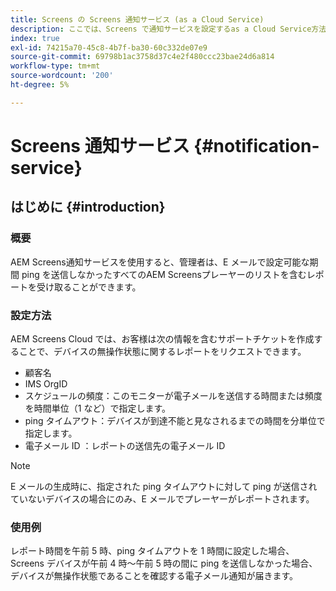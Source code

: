 ```yaml
---
title: Screens の Screens 通知サービス (as a Cloud Service)
description: ここでは、Screens で通知サービスを設定するas a Cloud Service方法について説明します。
index: true
exl-id: 74215a70-45c8-4b7f-ba30-60c332de07e9
source-git-commit: 69798b1ac3758d37c4e2f480ccc23bae24d6a814
workflow-type: tm+mt
source-wordcount: '200'
ht-degree: 5%

---
```


# Screens 通知サービス {#notification-service}

## はじめに {#introduction}

### 概要

AEM Screens通知サービスを使用すると、管理者は、E メールで設定可能な期間 ping を送信しなかったすべてのAEM Screensプレーヤーのリストを含むレポートを受け取ることができます。

### 設定方法

AEM Screens Cloud では、お客様は次の情報を含むサポートチケットを作成することで、デバイスの無操作状態に関するレポートをリクエストできます。

* 顧客名
* IMS OrgID
* スケジュールの頻度：このモニターが電子メールを送信する時間または頻度を時間単位（1 など）で指定します。
* ping タイムアウト：デバイスが到達不能と見なされるまでの時間を分単位で指定します。
* 電子メール ID ：レポートの送信先の電子メール ID

>[!NOTE]
>E メールの生成時に、指定された ping タイムアウトに対して ping が送信されていないデバイスの場合にのみ、E メールでプレーヤーがレポートされます。

### 使用例

レポート時間を午前 5 時、ping タイムアウトを 1 時間に設定した場合、Screens デバイスが午前 4 時～午前 5 時の間に ping を送信しなかった場合、デバイスが無操作状態であることを確認する電子メール通知が届きます。
